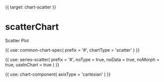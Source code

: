 {{ target: chart-scatter }}

# scatterChart

Scatter Plot

{{ use: common-chart-spec(
    prefix = '#',
    chartType = 'scatter'
) }}

{{ use: series-scatter(
  prefix = '#',
  noType = true,
  noData = true,
  noMorph = true,
  useInChart = true
) }}

{{ use: chart-component(
  axisType = 'cartesian'
) }}
